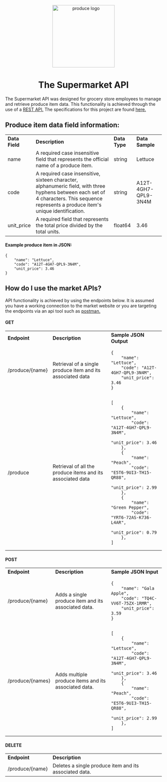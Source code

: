 <p align="center">
  <img width="200" src="https://media.istockphoto.com/photos/colorful-vegetables-and-fruits-vegan-food-in-rainbow-colors-picture-id1284690585?s=612x612" alt="produce logo">
</p>
<h1 align="center">The Supermarket API</h1>

<p> The Supermarket API was designed for grocery store employees to manage and retrieve 
produce item data. This functionality is achieved through the use of a <a href="https://www.redhat.com/en/topics/api/what-is-a-rest-api">REST API.</a>
The specifications for this project are found <a href="https://gist.github.com/tomtoday/ef8e8c01582036ce3edc42fee44a3691">here.</a></p>

<h2>Produce item data field information:</h2>
<table>
  <tr>
    <td><b>Data Field</b></td>
    <td><b>Description</b></td>
    <td><b>Data Type</b></td>
    <td><b>Data Sample</b></td>
  </tr>
  <tr>
    <td>name</td>
    <td>A required case insensitive field that represents the official name of a produce item.</td>
    <td>string</td>
    <td>Lettuce</td>
  </tr>
  <tr>
    <td>code</td>
    <td> A required case insensitive, sixteen character, alphanumeric field, with three hyphens between each set of 4 characters. 
This sequence represents a produce item's unique identification.</td>
    <td>string</td>
    <td>A12T-4GH7-QPL9-3N4M</td>
  </tr>
  <tr>
    <td>unit_price</td>
    <td>A required field that represents the total price divided by the total units.</td>
    <td>float64</td>
    <td>3.46</td>
  </tr>
</table>

<h4>Example produce item in JSON:</h4>
<pre><code>{
    "name": "Lettuce",
    "code": "A12T-4GH7-QPL9-3N4M",
    "unit_price": 3.46
}</code></pre>

<h2>How do I use the market APIs?</h2>
<p>API functionality is achieved by using the endpoints below. It is assumed you have a working connection 
to the market website or you are targeting the endpoints via an api tool such as <a href="https://www.postman.com/">postman.</a></p>

<h4>GET</h4>
<table>
  <tr>
    <td><b>Endpoint</b></td>
    <td><b>Description</b></td>
    <td><b>Sample JSON Output</b></td>
  </tr>
  <tr></tr>
  <tr>
    <td>/produce/{name}</td>
    <td>Retrieval of a single produce item and its associated data</td>
    <td><pre><code>{
    "name": "Lettuce",
    "code": "A12T-4GH7-QPL9-3N4M",
    "unit_price": 3.46
}</code></pre></td>
  </tr>
  <tr></tr>
  <tr>
    <td>/produce</td>
    <td>Retrieval of all the produce items and its associated data</td>
    <td><pre><code>[
    {
        "name": "Lettuce",
        "code": "A12T-4GH7-QPL9-3N4M",
        "unit_price": 3.46
    },
    {
        "name": "Peach",
        "code": "E5T6-9UI3-TH15-QR88",
        "unit_price": 2.99
    },
    {
        "name": "Green Pepper",
        "code": "YRT6-72AS-K736-L4AR",
        "unit_price": 0.79
    },
]</code></pre></td>
  </tr>
</table>

<h4>POST</h4>
<table>
  <tr>
    <td><b>Endpoint</b></td>
    <td><b>Description</b></td>
    <td><b>Sample JSON Input</b></td>
  </tr>
  <tr></tr>
  <tr>
    <td>/produce/{name}</td>
    <td>Adds a single produce item and its associated data.</td>
    <td><pre><code>{
    "name": "Gala Apple",
    "code": "TQ4C-VV6T-75ZX-1RMR",
    "unit_price": 3.59
}</code></pre></td>
  </tr>
  <tr></tr>
<tr>
    <td>/produce/{names}</td>
    <td>Adds multiple produce items and its associated data.</td>
    <td><pre><code>[
    {
        "name": "Lettuce",
        "code": "A12T-4GH7-QPL9-3N4M",
        "unit_price": 3.46
    },
    {
        "name": "Peach",
        "code": "E5T6-9UI3-TH15-QR88",
        "unit_price": 2.99
    },
]</code></pre></td>
  </tr>
</table>

<h4>DELETE</h4>
<table>
  <tr></tr>
  <tr>
    <td><b>Endpoint</b></td>
    <td><b>Description</b></td>
  </tr>
  <tr>
    <td>/produce/{name}</td>
    <td>Deletes a single produce item and its associated data.</td>
  </tr>
</table>








